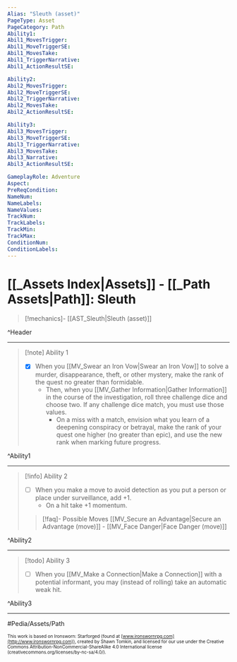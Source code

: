 ```yaml
---
Alias: "Sleuth (asset)"
PageType: Asset
PageCategory: Path
Ability1:
Abil1_MovesTrigger:
Abil1_MoveTriggerSE:
Abil1_MovesTake:
Abil1_TriggerNarrative:
Abil1_ActionResultSE:

Ability2:
Abil2_MovesTrigger:
Abil2_MoveTriggerSE:
Abil2_TriggerNarrative:
Abil2_MovesTake:
Abil2_ActionResultSE:

Ability3:
Abil3_MovesTrigger:
Abil3_MoveTriggerSE:
Abil3_TriggerNarrative:
Abil3_MovesTake:
Abil3_Narrative:
Abil3_ActionResultSE:

GameplayRole: Adventure
Aspect:
PreReqCondition: 
NameNum:
NameLabels:
NameValues:
TrackNum:
TrackLabels:
TrackMin:
TrackMax:
ConditionNum:
ConditionLabels:
---
```

# [[_Assets Index|Assets]] - [[_Path Assets|Path]]: Sleuth

> [!mechanics]- [[AST_Sleuth|Sleuth (asset)]]

^Header

___
> [!note] Ability 1
> - [x] When you [[MV_Swear an Iron Vow|Swear an Iron Vow]] to solve a murder, disappearance, theft, or other mystery, make the rank of the quest no greater than formidable. 
> 	- Then, when you [[MV_Gather Information|Gather Information]] in the course of the investigation, roll three challenge dice and choose two. If any challenge dice match, you must use those values. 
> 		- On a miss with a match, envision what you learn of a deepening conspiracy or betrayal, make the rank of your quest one higher (no greater than epic), and use the new rank when marking future progress.

^Ability1

___
> [!info] Ability 2
> - [ ] When you make a move to avoid detection as you put a person or place under surveillance, add +1.
> 	- On a hit take +1 momentum.
> > [!faq]- Possible Moves
> > [[MV_Secure an Advantage|Secure an Advantage (move)]] - [[MV_Face Danger|Face Danger (move)]]

^Ability2

___
> [!todo] Ability 3
> - [ ] When you [[MV_Make a Connection|Make a Connection]] with a potential informant, you may (instead of rolling) take an automatic weak hit.

^Ability3

___

#Pedia/Assets/Path 

<font size=-2>This work is based on Ironsworn: Starforged (found at [www.ironswornrpg.com](http://www.ironswornrpg.com)), created by Shawn Tomkin, and licensed for our use under the Creative Commons Attribution-NonCommercial-ShareAlike 4.0 International license  (creativecommons.org/licenses/by-nc-sa/4.0/).</font>